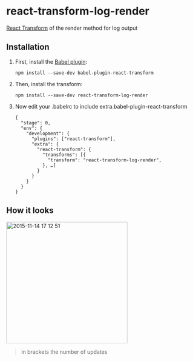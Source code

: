 # react-transform-log-render

[React Transform](https://github.com/gaearon/babel-plugin-react-transform) of the render method for log output 

## Installation

1. First, install the [Babel plugin](https://github.com/gaearon/babel-plugin-react-transform):
   ```
   npm install --save-dev babel-plugin-react-transform
   ```

2. Then, install the transform:
   ```
   npm install --save-dev react-transform-log-render
   ```  

3. Now edit your .babelrc to include extra.babel-plugin-react-transform

   ```
   {
     "stage": 0,
     "env": {
       "development": {
         "plugins": ["react-transform"],
         "extra": {
           "react-transform": {
             "transforms": [{
               "transform": "react-transform-log-render",
             }, …]
           }
         }
       }
     }
   }
   ```

## How it looks

<img width="320" alt="2015-11-14 17 12 51" src="https://cloud.githubusercontent.com/assets/4242765/11163037/a1263916-8aea-11e5-817d-0de67d66a2bd.png">

> in brackets the number of updates
